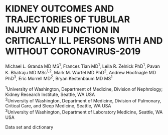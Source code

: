 # KIDNEY OUTCOMES AND TRAJECTORIES OF TUBULAR INJURY AND FUNCTION IN CRITICALLY ILL PERSONS WITH AND WITHOUT CORONAVIRUS-2019


Michael L. Granda MD MS<sup>1</sup>, Frances Tian MD<sup>1</sup>, Leila R. Zelnick PhD<sup>1</sup>, Pavan K. Bhatraju MD MSc<sup>1,2</sup>, Mark M. Wurfel MD PhD<sup>2</sup>, Andrew Hoofnagle MD PhD<sup>3</sup>, Eric Morrell MD<sup>2</sup>, Bryan Kestenbaum MD MS<sup>1</sup>


<sup>1</sup>University of Washington, Department of Medicine, Division of Nephrology; Kidney Research Institute, Seattle, WA USA  
<sup>2</sup>University of Washington, Department of Medicine, Division of Pulmonary, Critical Care, and Sleep Medicine, Seattle, WA USA  
<sup>3</sup>University of Washington, Department of Laboratory Medicine, Seattle, WA USA

Data set and dictionary
